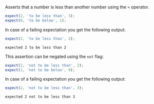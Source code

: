 Asserts that a number is less than another number using the `<`
operator.


```javascript
expect(2, 'to be less than', 3);
expect(0, 'to be below', 1);
```

In case of a failing expectation you get the following output:

```javascript
expect(2, 'to be less than', 2);
```

```output
expected 2 to be less than 2
```

This assertion can be negated using the `not` flag:

```javascript
expect(2, 'not to be less than', 2);
expect(1, 'not to be below', 0);
```

In case of a failing expectation you get the following output:

```javascript
expect(2, 'not to be less than', 3);
```

```output
expected 2 not to be less than 3
```
